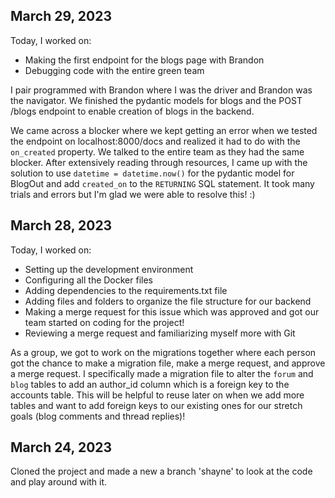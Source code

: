 ## March 29, 2023
Today, I worked on:
* Making the first endpoint for the blogs page with Brandon
* Debugging code with the entire green team

I pair programmed with Brandon where I was the driver and Brandon was the navigator. We finished the pydantic models for blogs and the POST /blogs endpoint to enable creation of blogs in the backend.

We came across a blocker where we kept getting an error when we tested the endpoint on localhost:8000/docs and realized it had to do with the `on_created` property. We talked to the entire team as they had the same blocker. After extensively reading through resources, I came up with the solution to use `datetime = datetime.now()` for the pydantic model for BlogOut and add `created_on` to the `RETURNING` SQL statement. It took many trials and errors but I'm glad we were able to resolve this! :)

## March 28, 2023
Today, I worked on:
* Setting up the development environment
* Configuring all the Docker files
* Adding dependencies to the requirements.txt file
* Adding files and folders to organize the file structure for our backend
* Making a merge request for this issue which was approved and got our team started on coding for the project!
* Reviewing a merge request and familiarizing myself more with Git

As a group, we got to work on the migrations together where each person got the chance to make a migration file, make a merge request, and approve a merge request. I specifically made a migration file to alter the `forum` and `blog` tables to add an author_id column which is a foreign key to the accounts table. This will be helpful to reuse later on when we add more tables and want to add foreign keys to our existing ones for our stretch goals (blog comments and thread replies)!

## March 24, 2023
Cloned the project and made a new a branch 'shayne' to look at the code and play around with it.
